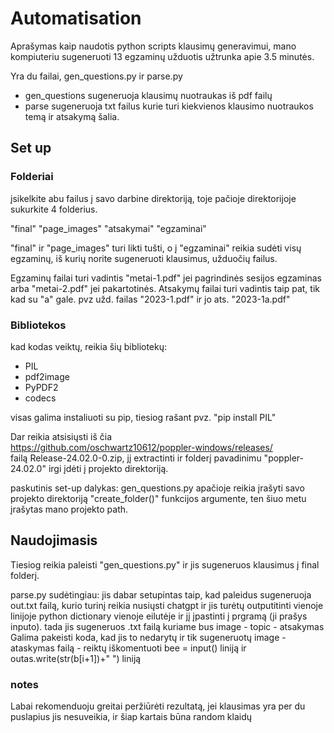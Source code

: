 
# Automatisation

Aprašymas kaip naudotis python scripts klausimų generavimui, mano kompiuteriu sugeneruoti 13 egzaminų užduotis užtrunka apie 3.5 minutės.

Yra du failai, gen_questions.py ir parse.py  
* gen_questions sugeneruoja klausimų nuotraukas iš pdf failų  
* parse sugeneruoja txt failus kurie turi kiekvienos klausimo  nuotraukos temą ir atsakymą šalia.

## Set up
### Folderiai
įsikelkite abu failus į savo darbine direktoriją, toje pačioje direktorijoje sukurkite 4 folderius.

"final"
"page_images"
"atsakymai"
"egzaminai"

"final" ir "page_images" turi likti tušti, o į "egzaminai" reikia sudėti visų egzaminų, iš kurių norite sugeneruoti klausimus, užduočių failus.  

Egzaminų failai turi vadintis "metai-1.pdf" jei pagrindinės sesijos egzaminas arba "metai-2.pdf" jei pakartotinės. Atsakymų failai turi vadintis taip pat, tik kad su "a" gale. pvz užd. failas "2023-1.pdf" ir jo ats. "2023-1a.pdf"

### Bibliotekos
kad kodas veiktų, reikia šių bibliotekų:
* PIL
* pdf2image
* PyPDF2
* codecs

visas galima instaliuoti su pip, tiesiog rašant pvz. "pip install PIL" 

Dar reikia atsisiųsti iš čia  
https://github.com/oschwartz10612/poppler-windows/releases/  
failą Release-24.02.0-0.zip, jį extractinti ir folderį pavadinimu "poppler-24.02.0" irgi įdėti į projekto direktoriją.

paskutinis set-up dalykas: gen_questions.py apačioje reikia įrašyti savo projekto direktoriją "create_folder()" funkcijos argumente, ten šiuo metu įrašytas mano projekto path. 
## Naudojimasis

Tiesiog reikia paleisti "gen_questions.py" ir jis sugeneruos klausimus į final folderį.  

parse.py sudėtingiau: jis dabar setupintas taip, kad paleidus sugeneruoja out.txt failą, kurio turinį reikia nusiųsti chatgpt ir jis turėtų outputitinti vienoje linijoje python dictionary vienoje eilutėje ir jį įpastinti į prgramą (ji prašys inputo).
tada jis sugeneruos .txt failą kuriame bus image - topic - atsakymas  
Galima pakeisti koda, kad jis to nedarytų ir tik sugeneruotų image - ataskymas failą - reiktų iškomentuoti bee = input() liniją ir outas.write(str(b[i+1])+" ") liniją

### notes
Labai rekomenduoju greitai peržiūrėti rezultatą, jei klausimas yra per du puslapius jis nesuveikia, ir šiap kartais būna random klaidų
